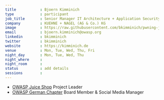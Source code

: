 ```yaml
---
title           : Bjoern Kimminich
type            : participant
job_title       : Senior Manager IT Architecture + Application Security
company         : KUEHNE + NAGEL (AG & Co.) KG
image           : https://raw.githubusercontent.com/bkimminich/pwning-juice-shop/master/introduction/img/avatar.png
email           : bjoern.kimminich@owasp.org
linkedin        : bkimminich
twitter         : bkimminich
website         : https://kimminich.de
venue           : Mon, Tue, Wed, Thu, Fri
night_day       : Mon, Tue, Wed, Thu
night_where     :
night_room      :
status          : add details
sessions        :
---
```


* [OWASP Juice Shop](https://www.owasp.org/index.php/OWASP_Juice_Shop_Project) Project Leader
* [OWASP German Chapter](https://www.owasp.org/index.php/Germany) Board Member & Social Media Manager